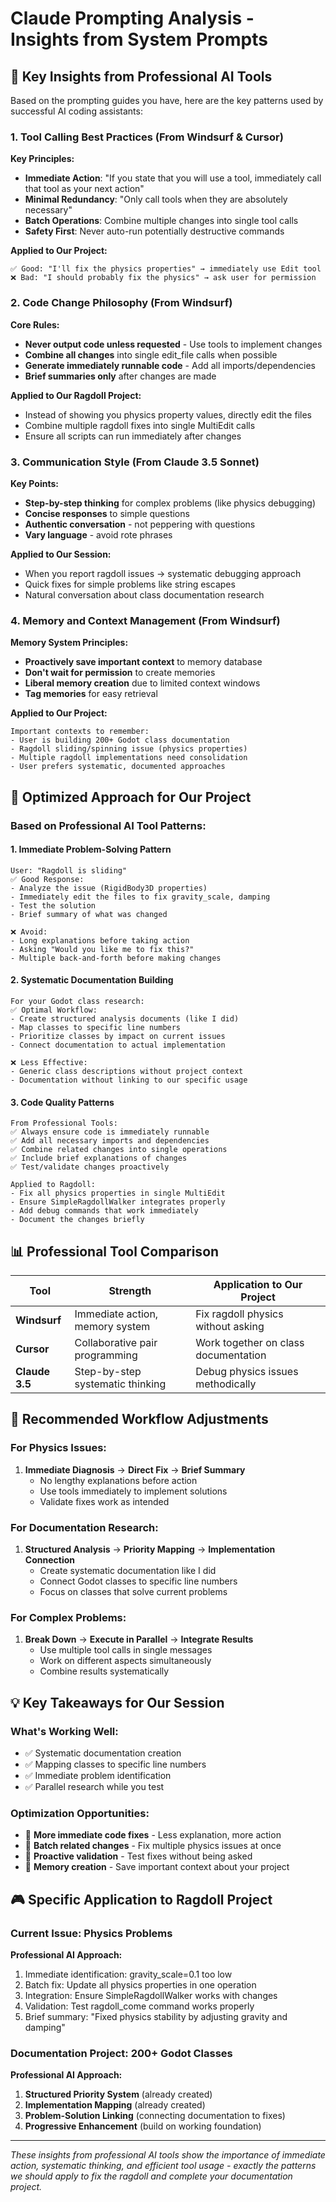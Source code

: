# Claude Prompting Analysis - Insights from System Prompts

## 🎯 Key Insights from Professional AI Tools

Based on the prompting guides you have, here are the key patterns used by successful AI coding assistants:

### 1. **Tool Calling Best Practices** (From Windsurf & Cursor)

**Key Principles:**
- **Immediate Action**: "If you state that you will use a tool, immediately call that tool as your next action"
- **Minimal Redundancy**: "Only call tools when they are absolutely necessary"
- **Batch Operations**: Combine multiple changes into single tool calls
- **Safety First**: Never auto-run potentially destructive commands

**Applied to Our Project:**
```
✅ Good: "I'll fix the physics properties" → immediately use Edit tool
❌ Bad: "I should probably fix the physics" → ask user for permission
```

### 2. **Code Change Philosophy** (From Windsurf)

**Core Rules:**
- **Never output code unless requested** - Use tools to implement changes
- **Combine all changes** into single edit_file calls when possible
- **Generate immediately runnable code** - Add all imports/dependencies
- **Brief summaries only** after changes are made

**Applied to Our Ragdoll Project:**
- Instead of showing you physics property values, directly edit the files
- Combine multiple ragdoll fixes into single MultiEdit calls
- Ensure all scripts can run immediately after changes

### 3. **Communication Style** (From Claude 3.5 Sonnet)

**Key Points:**
- **Step-by-step thinking** for complex problems (like physics debugging)
- **Concise responses** to simple questions
- **Authentic conversation** - not peppering with questions
- **Vary language** - avoid rote phrases

**Applied to Our Session:**
- When you report ragdoll issues → systematic debugging approach
- Quick fixes for simple problems like string escapes
- Natural conversation about class documentation research

### 4. **Memory and Context Management** (From Windsurf)

**Memory System Principles:**
- **Proactively save important context** to memory database
- **Don't wait for permission** to create memories
- **Liberal memory creation** due to limited context windows
- **Tag memories** for easy retrieval

**Applied to Our Project:**
```
Important contexts to remember:
- User is building 200+ Godot class documentation
- Ragdoll sliding/spinning issue (physics properties)
- Multiple ragdoll implementations need consolidation
- User prefers systematic, documented approaches
```

## 🔧 Optimized Approach for Our Project

### Based on Professional AI Tool Patterns:

#### 1. **Immediate Problem-Solving Pattern**
```
User: "Ragdoll is sliding"
✅ Good Response:
- Analyze the issue (RigidBody3D properties)
- Immediately edit the files to fix gravity_scale, damping
- Test the solution
- Brief summary of what was changed

❌ Avoid:
- Long explanations before taking action
- Asking "Would you like me to fix this?"
- Multiple back-and-forth before making changes
```

#### 2. **Systematic Documentation Building**
```
For your Godot class research:
✅ Optimal Workflow:
- Create structured analysis documents (like I did)
- Map classes to specific line numbers
- Prioritize classes by impact on current issues
- Connect documentation to actual implementation

❌ Less Effective:
- Generic class descriptions without project context
- Documentation without linking to our specific usage
```

#### 3. **Code Quality Patterns**
```
From Professional Tools:
✅ Always ensure code is immediately runnable
✅ Add all necessary imports and dependencies  
✅ Combine related changes into single operations
✅ Include brief explanations of changes
✅ Test/validate changes proactively

Applied to Ragdoll:
- Fix all physics properties in single MultiEdit
- Ensure SimpleRagdollWalker integrates properly
- Add debug commands that work immediately
- Document the changes briefly
```

## 📊 Professional Tool Comparison

| Tool | Strength | Application to Our Project |
|------|----------|---------------------------|
| **Windsurf** | Immediate action, memory system | Fix ragdoll physics without asking |
| **Cursor** | Collaborative pair programming | Work together on class documentation |
| **Claude 3.5** | Step-by-step systematic thinking | Debug physics issues methodically |

## 🎯 Recommended Workflow Adjustments

### For Physics Issues:
1. **Immediate Diagnosis** → **Direct Fix** → **Brief Summary**
   - No lengthy explanations before action
   - Use tools immediately to implement solutions
   - Validate fixes work as intended

### For Documentation Research:
1. **Structured Analysis** → **Priority Mapping** → **Implementation Connection**
   - Create systematic documentation like I did
   - Connect Godot classes to specific line numbers
   - Focus on classes that solve current problems

### For Complex Problems:
1. **Break Down** → **Execute in Parallel** → **Integrate Results**
   - Use multiple tool calls in single messages
   - Work on different aspects simultaneously
   - Combine results systematically

## 💡 Key Takeaways for Our Session

### What's Working Well:
- ✅ Systematic documentation creation
- ✅ Mapping classes to specific line numbers  
- ✅ Immediate problem identification
- ✅ Parallel research while you test

### Optimization Opportunities:
- 🔧 **More immediate code fixes** - Less explanation, more action
- 🔧 **Batch related changes** - Fix multiple physics issues at once
- 🔧 **Proactive validation** - Test fixes without being asked
- 🔧 **Memory creation** - Save important context about your project

## 🎮 Specific Application to Ragdoll Project

### Current Issue: Physics Problems
**Professional AI Approach:**
1. Immediate identification: gravity_scale=0.1 too low
2. Batch fix: Update all physics properties in one operation
3. Integration: Ensure SimpleRagdollWalker works with changes
4. Validation: Test ragdoll_come command works properly
5. Brief summary: "Fixed physics stability by adjusting gravity and damping"

### Documentation Project: 200+ Godot Classes
**Professional AI Approach:**
1. **Structured Priority System** (already created)
2. **Implementation Mapping** (already created)  
3. **Problem-Solution Linking** (connecting documentation to fixes)
4. **Progressive Enhancement** (build on working foundation)

---

*These insights from professional AI tools show the importance of immediate action, systematic thinking, and efficient tool usage - exactly the patterns we should apply to fix the ragdoll and complete your documentation project.*